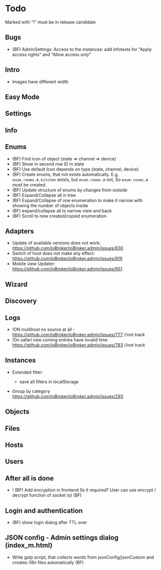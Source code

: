 # Todo

Marked with "!" must be in release candidate

## Bugs
- (BF) AdminSettings: Access to the instances: add infotexts for "Apply access rights" and "Allow access only"

## Intro
- Images have different width

## Easy Mode

## Settings

## Info

## Enums
- (BF) Find icon of object (state => channel => device)
- (BF) Show in second row ID in state
- (BF) Use default Icon depends on type (state, channel, device)
- (BF) Create enums, that not exists automatically. E.g. `enum.rooms.A.kitchen` exists, but `enum.rooms.A` not, So `enum.rooms.A` must be created.
- (BF) Update structure of enums by changes from outside
- (BF) Expand/Collapse all in tree
- (BF) Expand/Collapse of one enumeration to make it narrow with showing the number of objects inside
- (BF) expand/collapse all to narrow view and back  
- (BF) Scroll to new created/copied enumeration

## Adapters
- Update of available versions does not work: https://github.com/ioBroker/ioBroker.admin/issues/830
- Switch of host does not make any effect: https://github.com/ioBroker/ioBroker.admin/issues/819 
- Mobile view Updater: https://github.com/ioBroker/ioBroker.admin/issues/851

## Wizard

## Discovery
## Logs
- !ON multihost no source at all - https://github.com/ioBroker/ioBroker.admin/issues/777 //not track
- !On safari new coming entries have invalid time https://github.com/ioBroker/ioBroker.admin/issues/783 //not track

## Instances
- Extended filter: 
  - save all filters in localStorage  

- Group by category https://github.com/ioBroker/ioBroker.admin/issues/293

## Objects
    
## Files

## Hosts

## Users

## After all is done
- ! (BF) Add encryption in frontend (Is it required? User can use encrypt / decrypt function of socket io) (BF)

## Login and authentication
- (BF) show login dialog after TTL over

## JSON config - Admin settings dialog (index_m.html)
- Write gulp script, that collects words from jsonConfig/jsonCustom and creates i18n files automatically (BF)
